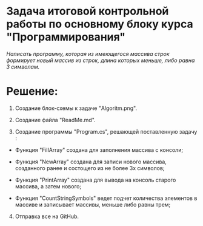 # Задача итоговой контрольной работы по основному блоку курса "Программирования"

*Написать программу, которая из имеющегося массива строк формирует новый массив из строк, длина которых меньше, либо равна 3 символам.*

# Решение:

1. Создание блок-схемы к задаче "Algoritm.png".

2. Создание файла "ReadMe.md".

3. Создание программы "Program.cs", решающей поставленную задачу :

- Функция "FillArray" создана для заполнения массива с консоли;

- Функция "NewArray" создана для записи нового массива, созданного ранее и состощего из не более 3х символов;

- Функция "PrintArray" создана для вывода на консоль старого массива, а затем нового;

- Функция "CountStringSymbols" ведет подчет количества элементов в массиве и записывает массивы, меньше либо равны трем;

4. Отправка все на GitHub. 
